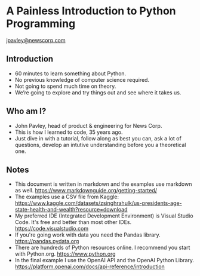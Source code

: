 # A Painless Introduction to Python Programming

<jpavley@newscorp.com>

## Introduction

- 60 minutes to learn something about Python.
- No previous knowledge of computer science required.
- Not going to spend much time on theory.
- We’re going to explore and try things out and see where it takes us.

## Who am I?

- John Pavley, head of product & engineering for News Corp.
- This is how I learned to code, 35 years ago.
- Just dive in with a tutorial, follow along as best you can, ask a lot of
questions, develop an intutive understanding before you a theoretical one.

## Notes

- This document is written in markdown and the examples use markdown as well.
<https://www.markdownguide.org/getting-started/>
- The examples use a CSV file from Kaggle:
<https://www.kaggle.com/datasets/zsinghrahulk/us-presidents-age-state-health-and-wealth?resource=download>
- My preferred IDE (Integrated Development Environment) is Visual Studio Code.
It's free and better than most other IDEs. <https://code.visualstudio.com>
- If you're going work with data you need the Pandas library.
<https://pandas.pydata.org>
- There are hundreds of Python resources online. I recommend you start with
Python.org. <https://www.python.org>
- In the final example I use the OpenAI API and the OpenAI Python Library.
<https://platform.openai.com/docs/api-reference/introduction>
